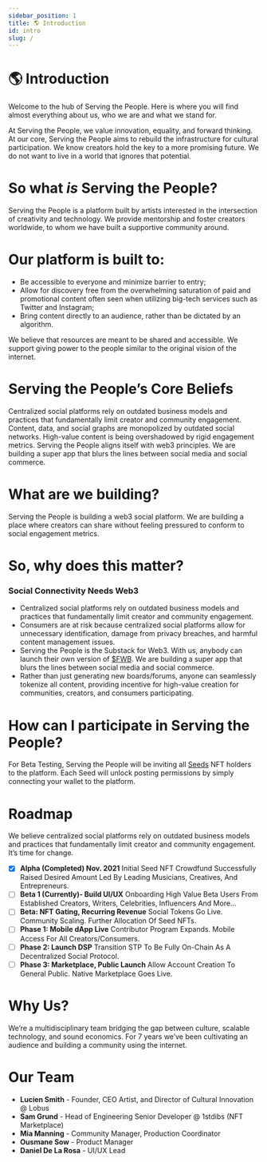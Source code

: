 ```yaml
---
sidebar_position: 1
title: 🌎 Introduction
id: intro
slug: /
---
```

# 🌎 Introduction
Welcome to the hub of Serving the People. Here is where you will find almost everything about us, who we are and what we stand for. 

At Serving the People, we value innovation, equality, and forward thinking. At our core, Serving the People aims to rebuild the infrastructure for cultural participation. We know creators hold the key to a more promising future. We do not want to live in a world that ignores that potential.

# So what _is_ Serving the People? 
Serving the People is a platform built by artists interested in the intersection of creativity and technology. We provide mentorship and foster creators worldwide, to whom we have built a supportive community around. 

# Our platform is built to:

- Be accessible to everyone and minimize barrier to entry;
- Allow for discovery free from the overwhelming saturation of paid and promotional content often seen when utilizing big-tech services such as Twitter and Instagram;
- Bring content directly to an audience, rather than be dictated by an algorithm.

We believe that resources are meant to be shared and accessible. We support giving power to the people similar to the original vision of the internet.

# Serving the People’s Core Beliefs

Centralized social platforms rely on outdated business models and practices that fundamentally limit creator and community engagement. Content, data, and social graphs are monopolized by outdated social networks. High-value content is being overshadowed by rigid engagement metrics. Serving the People aligns itself with web3 principles. We are building a super app that blurs the lines between social media and social commerce.

# What are we building?
Serving the People is building a web3 social platform. We are building a place where creators can share without feeling pressured to conform to social engagement metrics. 

# So, why does this matter?
### Social Connectivity Needs Web3

- Centralized social platforms rely on outdated business models and practices that fundamentally limit creator and community engagement.
- Consumers are at risk because centralized social platforms allow for unnecessary identification, damage from privacy breaches, and harmful content management issues.
- Serving the People is the Substack for Web3. With us, anybody can launch their own version of [$FWB](https://www.fwb.help/). We are building a super app that blurs the lines between social media and social commerce.
- Rather than just generating new boards/forums, anyone can seamlessly tokenize all content, providing incentive for high-value creation for communities, creators, and consumers participating.

# How can I participate in Serving the People?

For Beta Testing, Serving the People will be inviting all [Seeds](docs/seeds.md) NFT holders to the platform. Each Seed will unlock posting permissions by simply connecting your wallet to the platform.

# Roadmap

We believe centralized social platforms rely on outdated business models and practices that fundamentally limit creator and community engagement. It’s time for change. 

   - [x] **Alpha (Completed) Nov. 2021**
    Initial Seed NFT Crowdfund Successfully Raised Desired Amount Led By Leading Musicians, Creatives, And Entrepreneurs.
   - [ ]  **Beta 1 (Currently)- Build UI/UX**
    Onboarding High Value Beta Users From Established Creators, Writers, Celebrities, Influencers And More…
   - [ ] **Beta: NFT Gating, Recurring Revenue**
    Social Tokens Go Live. Community Scaling. Further Allocation Of Seed NFTs.
   - [ ] **Phase 1: Mobile dApp Live**
    Contributor Program Expands. Mobile Access For All Creators/Consumers.
   - [ ] **Phase 2: Launch DSP**
    Transition STP To Be Fully On-Chain As A Decentralized Social Protocol.
   - [ ] **Phase 3: Marketplace, Public Launch**
    Allow Account Creation To General Public. Native Marketplace Goes Live.
    
# Why Us?
We’re a multidisciplinary team bridging the gap between culture, scalable technology, and sound economics. For 7 years we’ve been cultivating an audience and building a community using the internet.

# Our Team
- **Lucien Smith** - Founder, CEO
Artist, and Director of Cultural Innovation @ Lobus
- **Sam Grund** - Head of Engineering
Senior Developer @ 1stdibs (NFT Marketplace)
- **Mia Manning** - Community Manager, Production Coordinator
- **Ousmane Sow** - Product Manager
- **Daniel De La Rosa** - UI/UX Lead

